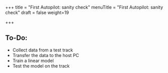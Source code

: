 +++
title = "First Autopilot: sanity check"
menuTitle = "First Autopilot: sanity check"
draft = false
weight=19

+++

## To-Do:

- Collect data from a test track
- Transfer the data to the host PC
- Train a linear model
- Test the model on the track

